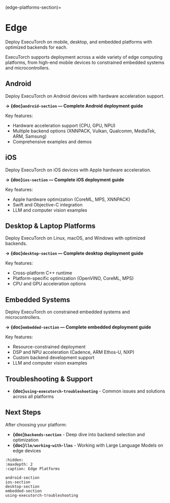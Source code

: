 (edge-platforms-section)=
# Edge

Deploy ExecuTorch on mobile, desktop, and embedded platforms with optimized backends for each.

ExecuTorch supports deployment across a wide variety of edge computing platforms, from high-end mobile devices to constrained embedded systems and microcontrollers.

## Android

Deploy ExecuTorch on Android devices with hardware acceleration support.

**→ {doc}`android-section` — Complete Android deployment guide**

Key features:

- Hardware acceleration support (CPU, GPU, NPU)
- Multiple backend options (XNNPACK, Vulkan, Qualcomm, MediaTek, ARM, Samsung)
- Comprehensive examples and demos

## iOS

Deploy ExecuTorch on iOS devices with Apple hardware acceleration.

**→ {doc}`ios-section` — Complete iOS deployment guide**

Key features:
- Apple hardware optimization (CoreML, MPS, XNNPACK)
- Swift and Objective-C integration
- LLM and computer vision examples

## Desktop & Laptop Platforms

Deploy ExecuTorch on Linux, macOS, and Windows with optimized backends.

**→ {doc}`desktop-section` — Complete desktop deployment guide**

Key features:
- Cross-platform C++ runtime
- Platform-specific optimization (OpenVINO, CoreML, MPS)
- CPU and GPU acceleration options

## Embedded Systems

Deploy ExecuTorch on constrained embedded systems and microcontrollers.

**→ {doc}`embedded-section` — Complete embedded deployment guide**

Key features:

- Resource-constrained deployment
- DSP and NPU acceleration (Cadence, ARM Ethos-U, NXP)
- Custom backend development support
- LLM and computer vision examples

## Troubleshooting & Support

- **{doc}`using-executorch-troubleshooting`** - Common issues and solutions across all platforms

## Next Steps

After choosing your platform:
- **{doc}`backends-section`** - Deep dive into backend selection and optimization
- **{doc}`llm/working-with-llms`** - Working with Large Language Models on edge devices

```{toctree}
:hidden:
:maxdepth: 2
:caption: Edge Platforms

android-section
ios-section
desktop-section
embedded-section
using-executorch-troubleshooting
